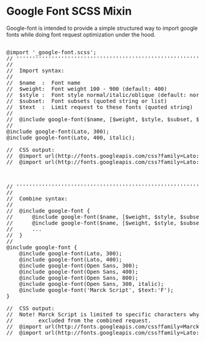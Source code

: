 Google Font SCSS Mixin
==========
Google-font is intended to provide a simple structured way to import google fonts while doing font request optimization under the hood.

<pre>

@import '_google-font.scss';
// '''''''''''''''''''''''''''''''''''''''''''''''''''''''''''''''''''''''''''''''''
//        
//  Import syntax:
//        
//  $name  :  Font name
//  $weight:  Font weight 100 - 900 (default: 400)       
//  $style :  Font style normal/italic/oblique (default: normal)               
//  $subset:  Font subsets (quoted string or list)       
//  $text  :  Limit request to these fonts (quoted string)        
//        
//  @include google-font($name, [$weight, $style, $subset, $text]);
//         
@include google-font(Lato, 300);
@include google-font(Lato, 400, italic);        

//  CSS output:
//  @import url(http://fonts.googleapis.com/css?family=Lato:300);
//  @import url(http://fonts.googleapis.com/css?family=Lato:400italic);        
        
        
        
// '''''''''''''''''''''''''''''''''''''''''''''''''''''''''''''''''''''''''''''''''
//        
//  Combine syntax:   
//        
//  @include google-font {
//      @include google-font($name, [$weight, $style, $subset, $text]);
//      @include google-font($name, [$weight, $style, $subset, $text]);
//      ...
//  } 
//         
@include google-font {
    @include google-font(Lato, 300);
    @include google-font(Lato, 400);    
    @include google-font(Open Sans, 300);
    @include google-font(Open Sans, 400);
    @include google-font(Open Sans, 800);        
    @include google-font(Open Sans, 300, italic);
    @include google-font('Marck Script', $text:'F');        
}
        
//  CSS output:
//  Note! Marck Script is limited to specific characters why it is  
//        excluded from the combined request.          
//  @import url(http://fonts.googleapis.com/css?family=Marck+Script:400&text=F);
//  @import url(http://fonts.googleapis.com/css?family=Lato:300,400|Open+Sans:300,400,800,300italic);
</pre>
